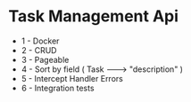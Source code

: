 # Task Management Api
- 1 - Docker
- 2 - CRUD
- 3 - Pageable
- 4 - Sort by field ( Task ---> "description" )
- 5 - Intercept Handler Errors
- 6 - Integration tests